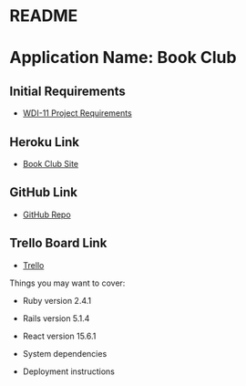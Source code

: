 # README

# Application Name: Book Club

## Initial Requirements

* [WDI-11 Project Requirements](https://github.com/ATL-WDI-Curriculum/atl-wdi/tree/master/projects/unit_04)

## Heroku Link

* [Book Club Site](https://book-club-site.herokuapp.com/)

## GitHub Link

* [GitHub Repo](https://github.com/mochila83/book_site)

## Trello Board Link

* [Trello](https://trello.com/b/c99TB04R/final-project)

Things you may want to cover:

* Ruby version 2.4.1

* Rails version 5.1.4

* React version 15.6.1

* System dependencies

* Deployment instructions


